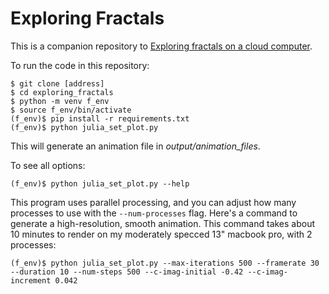 Exploring Fractals
===

This is a companion repository to [Exploring fractals on a cloud computer](https://ehmatthes.com/blog/cloud_fractal/).

To run the code in this repository:

```
$ git clone [address]
$ cd exploring_fractals
$ python -m venv f_env
$ source f_env/bin/activate
(f_env)$ pip install -r requirements.txt
(f_env)$ python julia_set_plot.py
```

This will generate an animation file in *output/animation_files*.

To see all options:

```
(f_env)$ python julia_set_plot.py --help
```

This program uses parallel processing, and you can adjust how many processes to use with the `--num-processes` flag. Here's a command to generate a high-resolution, smooth animation. This command takes about 10 minutes to render on my moderately specced 13" macbook pro, with 2 processes:

```
(f_env)$ python julia_set_plot.py --max-iterations 500 --framerate 30 --duration 10 --num-steps 500 --c-imag-initial -0.42 --c-imag-increment 0.042
```
